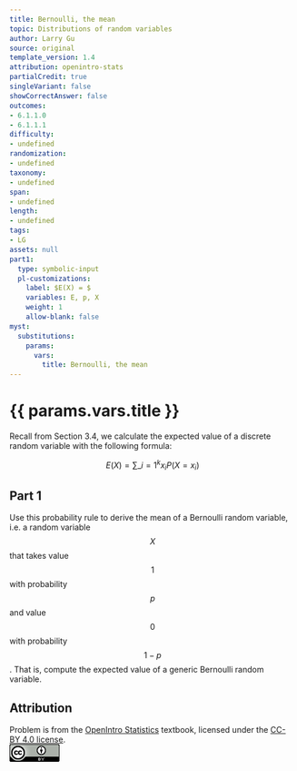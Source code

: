 ```yaml
---
title: Bernoulli, the mean
topic: Distributions of random variables
author: Larry Gu
source: original
template_version: 1.4
attribution: openintro-stats
partialCredit: true
singleVariant: false
showCorrectAnswer: false
outcomes:
- 6.1.1.0
- 6.1.1.1
difficulty:
- undefined
randomization:
- undefined
taxonomy:
- undefined
span:
- undefined
length:
- undefined
tags:
- LG
assets: null
part1:
  type: symbolic-input
  pl-customizations:
    label: $E(X) = $
    variables: E, p, X
    weight: 1
    allow-blank: false
myst:
  substitutions:
    params:
      vars:
        title: Bernoulli, the mean
---
```

# {{ params.vars.title }}
Recall from Section 3.4, we calculate the expected value of a discrete random variable with the following formula:

$$ E(X) =  \sum\_{i=1}^k x_i P(X=x_i)$$

## Part 1

Use this probability rule to derive the mean of a Bernoulli random variable, i.e. a random variable $$X$$ that takes value $$1$$ with probability $$p$$ and value $$0$$ with probability $$1 - p$$. That is, compute the expected value of a generic Bernoulli random variable.

## Attribution

Problem is from the [OpenIntro Statistics](https://openintro.org/book/os/) textbook, licensed under the [CC-BY 4.0 license](https://creativecommons.org/licenses/by/4.0/).<br>![Image representing the Creative Commons 4.0 BY license.](https://raw.githubusercontent.com/firasm/bits/master/by.png)